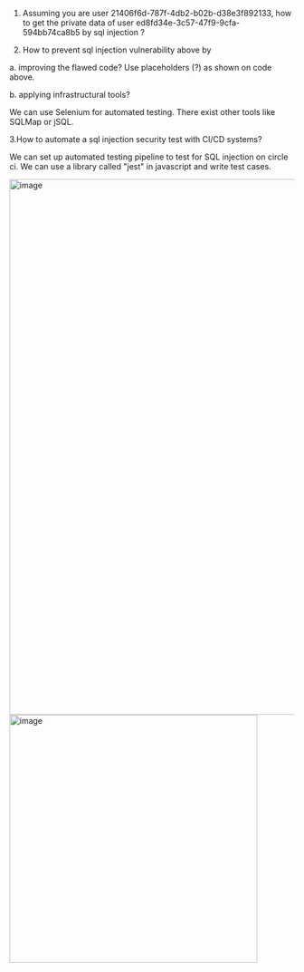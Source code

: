 1. Assuming you are user 21406f6d-787f-4db2-b02b-d38e3f892133, how to get the private data of user ed8fd34e-3c57-47f9-9cfa-594bb74ca8b5 by sql injection ?

2. How to prevent sql injection vulnerability above by

a. improving the flawed code? 
Use placeholders (?) as shown on code above.

b. applying infrastructural tools?

We can use Selenium for automated testing.
There exist other tools like SQLMap or jSQL.


3.How to automate a sql injection security test with CI/CD systems?

We can set up automated testing pipeline to test for SQL injection on circle ci. We can use a library called "jest" in javascript and write test cases.

<img width="946" alt="image" src="https://user-images.githubusercontent.com/33653833/198929408-f1b46fcb-9416-42f6-bcfd-5e2aef7ce4a9.png">

<img width="438" alt="image" src="https://user-images.githubusercontent.com/33653833/198929938-90d4af74-6013-48fe-a7b9-5bfa393b83c5.png">

